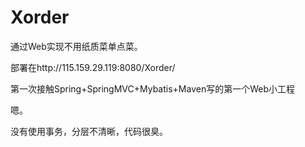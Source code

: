 # Xorder
通过Web实现不用纸质菜单点菜。

部署在http://115.159.29.119:8080/Xorder/

第一次接触Spring+SpringMVC+Mybatis+Maven写的第一个Web小工程

嗯。

没有使用事务，分层不清晰，代码很臭。
